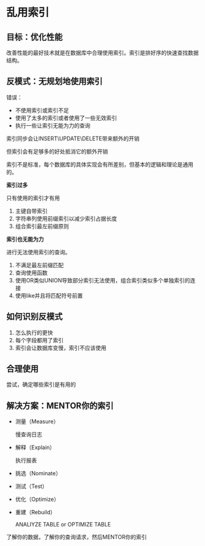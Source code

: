 # 乱用索引

## 目标：优化性能

改善性能的最好技术就是在数据库中合理使用索引。索引是排好序的快速查找数据结构。

## 反模式：无规划地使用索引

错误：

- 不使用索引或索引不足
- 使用了太多的索引或者使用了一些无效索引
- 执行一些让索引无能为力的查询

索引同步会让INSERT\UPDATE\DELETE带来额外的开销

但索引会有足够多的好处抵消它的额外开销

索引不是标准，每个数据库的具体实现会有所差别，但基本的逻辑和理论是通用的。

**索引过多**

只有使用的索引才有用

1. 主键自带索引
2. 字符串列使用前缀索引以减少索引占据长度
3. 组合索引最左前缀原则

**索引也无能为力**

进行无法使用索引的查询。

1. 不满足最左前缀匹配
2. 查询使用函数
3. 使用OR类似UNION导致部分索引无法使用，组合索引类似多个单独索引的连接
4. 使用like并且将匹配符号前置

## 如何识别反模式

1. 怎么执行的更快
2. 每个字段都用了索引
3. 索引会让数据库变慢，索引不应该使用

## 合理使用

尝试，确定哪些索引是有用的

## 解决方案：MENTOR你的索引

- 测量（Measure）

  慢查询日志

- 解释（Explain）

  执行报表

- 挑选（Nominate）

- 测试（Test）

- 优化（Optimize）

- 重建（Rebuild）

  ANALIYZE TABLE or OPTIMIZE TABLE

了解你的数据，了解你的查询请求，然后MENTOR你的索引